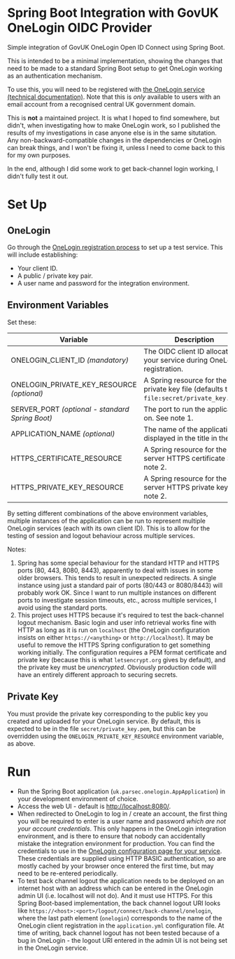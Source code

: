 # Spring Boot Integration with GovUK OneLogin OIDC Provider
Simple integration of GovUK OneLogin Open ID Connect using Spring Boot.

This is intended to be a minimal implementation, showing the changes that need to be made to
a standard Spring Boot setup to get OneLogin working as an authentication mechanism.

To use this, you will need to be registered with [the OneLogin service](https://www.sign-in.service.gov.uk/)
[(technical documentation)](https://docs.sign-in.service.gov.uk/).  Note that this is *only* available to
users with an email account from a recognised central UK government domain.

This is **not** a maintained project.  It is what I hoped to find somewhere, but didn't, when investigating
how to make OneLogin work, so I published the results of my investigations in case anyone else is in the
same situtation.  Any non-backward-compatible changes in the dependencies or OneLogin can break things, and
I won't be fixing it, unless I need to come back to this for my own purposes.

In the end, although I did some work to get back-channel login working, I didn't fully test it out.

# Set Up

## OneLogin

Go through the [OneLogin registration process](https://www.sign-in.service.gov.uk/getting-started) to set up a
test service.  This will include establishing:
- Your client ID.
- A public / private key pair.
- A user name and password for the integration environment.

## Environment Variables
Set these:

| Variable                                        | Description                                                                             |
|-------------------------------------------------|-----------------------------------------------------------------------------------------|
| ONELOGIN_CLIENT_ID *(mandatory)*                | The OIDC client ID allocated to your service during OneLogin registration.              |
| ONELOGIN_PRIVATE_KEY_RESOURCE *(optional)*      | A Spring resource for the private key file (defaults to `file:secret/private_key.pem`). |
| SERVER_PORT *(optional - standard Spring Boot)* | The port to run the application on.  See note 1.                                        |
| APPLICATION_NAME *(optional)*                   | The name of the application displayed in the title in the UI.                           |
| HTTPS_CERTIFICATE_RESOURCE                      | A Spring resource for the server HTTPS certificate See note 2.                          |
| HTTPS_PRIVATE_KEY_RESOURCE                      | A Spring resource for the server HTTPS private key See note 2.                          |

By setting different combinations of the above environment variables, multiple instances of the application can
be run to represent multiple OneLogin services (each with its own client ID).  This is to allow for the testing of
session and logout behaviour across multiple services.

Notes:

1. Spring has some special behaviour for the standard HTTP and HTTPS ports (80, 443, 8080, 8443), apparently to deal 
   with issues in some older browsers.  This tends to result in unexpected redirects.  A single instance using just a
   standard pair of ports (80/443 or 8080/8443) will probably work OK.  Since I want to run multiple instances on
   different ports to investigate session timeouts, etc., across multiple services, I avoid using the standard ports.
2. This project uses HTTPS because it's required to test the back-channel logout mechanism.  Basic login and user info
   retrieval works fine with HTTP as long as it is run on `localhost` (the OneLogin configuration insists on either
   `https://<anything>` or `http://localhost`).  It may be useful to remove the HTTPS Spring configuration to get
   something working initially.  The configuration requires a PEM format certificate and private key (because this is
   what `letsencrypt.org` gives by default), and the private key must be *unencrypted*.  Obviously production code
   will have an entirely different approach to securing secrets.

## Private Key
You must provide the private key corresponding to the public key you created and uploaded for your OneLogin service.
By default, this is expected to be in the file `secret/private_key.pem`, but this can be overridden using the
`ONELOGIN_PRIVATE_KEY_RESOURCE` environment variable, as above.

# Run
- Run the Spring Boot application (`uk.parsec.onelogin.AppApplication`) in your development environment of choice.
- Access the web UI - default is [http://localhost:8080/](http://localhost:8080/).
- When redirected to OneLogin to log in / create an account, the first thing you will be required to enter is a user
  name and password *which are not your account credentials*.  This only happens in the OneLogin integration
  environment, and is there to ensure that nobody can accidentally mistake the integration environment for production.
  You can find the credentials to use in the
  [OneLogin configuration page for your service](https://admin.sign-in.service.gov.uk/services).  These credentials
  are supplied using HTTP BASIC authentication, so are mostly cached by your browser once entered the first time,
  but may need to be re-entered periodically.
- To test back channel logout the application needs to be deployed on an internet host with an address which can be
  entered in the OneLogin admin UI (i.e. localhost will not do).  And it must use HTTPS.  For this Spring Boot-based
  implementation, the back channel logout URI looks like `https://<host>:<port>/logout/connect/back-channel/onelogin`,
  where the last path element (`onelogin`) corresponds to the name of the OneLogin client registration in the
  `application.yml` configuration file.  At time of writing, back channel logout has not been tested because of a
  bug in OneLogin - the logout URI entered in the admin UI is not being set in the OneLogin service.
